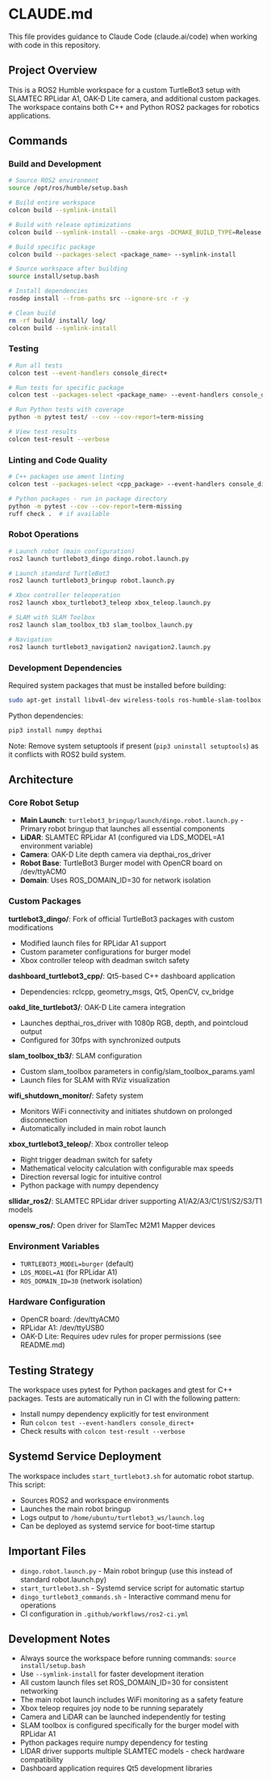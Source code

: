 # CLAUDE.md

This file provides guidance to Claude Code (claude.ai/code) when working with code in this repository.

## Project Overview

This is a ROS2 Humble workspace for a custom TurtleBot3 setup with SLAMTEC RPLidar A1, OAK-D Lite camera, and additional custom packages. The workspace contains both C++ and Python ROS2 packages for robotics applications.

## Commands

### Build and Development
```bash
# Source ROS2 environment
source /opt/ros/humble/setup.bash

# Build entire workspace
colcon build --symlink-install

# Build with release optimizations
colcon build --symlink-install --cmake-args -DCMAKE_BUILD_TYPE=Release

# Build specific package 
colcon build --packages-select <package_name> --symlink-install

# Source workspace after building
source install/setup.bash

# Install dependencies
rosdep install --from-paths src --ignore-src -r -y

# Clean build
rm -rf build/ install/ log/
colcon build --symlink-install
```

### Testing
```bash
# Run all tests
colcon test --event-handlers console_direct+

# Run tests for specific package
colcon test --packages-select <package_name> --event-handlers console_direct+

# Run Python tests with coverage
python -m pytest test/ --cov --cov-report=term-missing

# View test results
colcon test-result --verbose
```

### Linting and Code Quality
```bash
# C++ packages use ament linting
colcon test --packages-select <cpp_package> --event-handlers console_direct+

# Python packages - run in package directory
python -m pytest --cov --cov-report=term-missing
ruff check .  # if available
```

### Robot Operations
```bash
# Launch robot (main configuration)
ros2 launch turtlebot3_dingo dingo.robot.launch.py

# Launch standard TurtleBot3
ros2 launch turtlebot3_bringup robot.launch.py

# Xbox controller teleoperation
ros2 launch xbox_turtlebot3_teleop xbox_teleop.launch.py

# SLAM with SLAM Toolbox
ros2 launch slam_toolbox_tb3 slam_toolbox_launch.py

# Navigation
ros2 launch turtlebot3_navigation2 navigation2.launch.py
```

### Development Dependencies
Required system packages that must be installed before building:
```bash
sudo apt-get install libv4l-dev wireless-tools ros-humble-slam-toolbox ros-humble-nav2-bringup ros-humble-depthai-ros ros-humble-cv-bridge
```

Python dependencies:
```bash
pip3 install numpy depthai
```

Note: Remove system setuptools if present (`pip3 uninstall setuptools`) as it conflicts with ROS2 build system.

## Architecture

### Core Robot Setup
- **Main Launch**: `turtlebot3_bringup/launch/dingo.robot.launch.py` - Primary robot bringup that launches all essential components
- **LiDAR**: SLAMTEC RPLidar A1 (configured via LDS_MODEL=A1 environment variable)
- **Camera**: OAK-D Lite depth camera via depthai_ros_driver
- **Robot Base**: TurtleBot3 Burger model with OpenCR board on /dev/ttyACM0
- **Domain**: Uses ROS_DOMAIN_ID=30 for network isolation

### Custom Packages

**turtlebot3_dingo/**: Fork of official TurtleBot3 packages with custom modifications
- Modified launch files for RPLidar A1 support
- Custom parameter configurations for burger model
- Xbox controller teleop with deadman switch safety

**dashboard_turtlebot3_cpp/**: Qt5-based C++ dashboard application
- Dependencies: rclcpp, geometry_msgs, Qt5, OpenCV, cv_bridge

**oakd_lite_turtlebot3/**: OAK-D Lite camera integration
- Launches depthai_ros_driver with 1080p RGB, depth, and pointcloud output
- Configured for 30fps with synchronized outputs

**slam_toolbox_tb3/**: SLAM configuration
- Custom slam_toolbox parameters in config/slam_toolbox_params.yaml
- Launch files for SLAM with RViz visualization

**wifi_shutdown_monitor/**: Safety system
- Monitors WiFi connectivity and initiates shutdown on prolonged disconnection
- Automatically included in main robot launch

**xbox_turtlebot3_teleop/**: Xbox controller teleop
- Right trigger deadman switch for safety
- Mathematical velocity calculation with configurable max speeds
- Direction reversal logic for intuitive control
- Python package with numpy dependency

**sllidar_ros2/**: SLAMTEC RPLidar driver supporting A1/A2/A3/C1/S1/S2/S3/T1 models

**opensw_ros/**: Open driver for SlamTec M2M1 Mapper devices

### Environment Variables
- `TURTLEBOT3_MODEL=burger` (default)
- `LDS_MODEL=A1` (for RPLidar A1)
- `ROS_DOMAIN_ID=30` (network isolation)

### Hardware Configuration
- OpenCR board: /dev/ttyACM0
- RPLidar A1: /dev/ttyUSB0
- OAK-D Lite: Requires udev rules for proper permissions (see README.md)

## Testing Strategy

The workspace uses pytest for Python packages and gtest for C++ packages. Tests are automatically run in CI with the following pattern:
- Install numpy dependency explicitly for test environment
- Run `colcon test --event-handlers console_direct+`
- Check results with `colcon test-result --verbose`

## Systemd Service Deployment

The workspace includes `start_turtlebot3.sh` for automatic robot startup. This script:
- Sources ROS2 and workspace environments
- Launches the main robot bringup
- Logs output to `/home/ubuntu/turtlebot3_ws/launch.log`
- Can be deployed as systemd service for boot-time startup

## Important Files
- `dingo.robot.launch.py` - Main robot bringup (use this instead of standard robot.launch.py)
- `start_turtlebot3.sh` - Systemd service script for automatic startup
- `dingo_turtlebot3_commands.sh` - Interactive command menu for operations
- CI configuration in `.github/workflows/ros2-ci.yml`

## Development Notes
- Always source the workspace before running commands: `source install/setup.bash`
- Use `--symlink-install` for faster development iteration
- All custom launch files set ROS_DOMAIN_ID=30 for consistent networking
- The main robot launch includes WiFi monitoring as a safety feature
- Xbox teleop requires joy node to be running separately
- Camera and LiDAR can be launched independently for testing
- SLAM toolbox is configured specifically for the burger model with RPLidar A1
- Python packages require numpy dependency for testing
- LIDAR driver supports multiple SLAMTEC models - check hardware compatibility
- Dashboard application requires Qt5 development libraries
